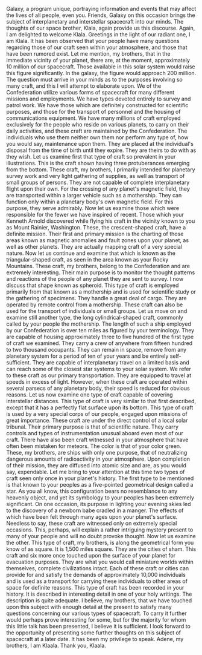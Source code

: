 Galaxy, a program unique, portraying information and events that may affect the lives of all people, even you. Friends, Galaxy on this occasion brings the subject of interplanetary and interstellar spacecraft into our minds. The thoughts of our space brother, Klala, again provide us this discourse. Again, I am delighted to welcome Klala. Greetings in the light of our radiant one, I am Klala. It has been observed that your people have many questions regarding those of our craft seen within your atmosphere, and those that have been rumored exist. Let me mention, my brothers, that in the immediate vicinity of your planet, there are, at the moment, approximately 10 million of our spacecraft. Those available in this solar system would raise this figure significantly. In the galaxy, the figure would approach 200 million. The question must arrive in your minds as to the purposes involving so many craft, and this I will attempt to elaborate upon. We of the Confederation utilize various forms of spacecraft for many different missions and employments. We have types devoted entirely to survey and patrol work. We have those which are definitely constructed for scientific purposes, and those for the transport of personnel and the housing of communications equipment. We have many millions of craft employed exclusively for the people who reside on various planets, to carry on their daily activities, and these craft are maintained by the Confederation. The individuals who use them neither own them nor perform any type of, how you would say, maintenance upon them. They are placed at the individual's disposal from the time of birth until they expire. They are theirs to do with as they wish. Let us examine first that type of craft so prevalent in your illustrations. This is the craft shown having three protuberances emerging from the bottom. These craft, my brothers, I primarily intended for planetary survey work and very light gathering of supplies, as well as transport of small groups of persons. They are not capable of complete interplanetary flight upon their own. For the crossing of any planet's magnetic field, they are transported within a larger vehicle such as a mothership. They can function only within a planetary body's own magnetic field. For this purpose, they serve admirably. Now let us examine those which were responsible for the fewer we have inspired of recent. Those which your Kenneth Arnold discovered while flying his craft in the vicinity known to you as Mount Rainier, Washington. These, the crescent-shaped craft, have a definite mission. Their first and primary mission is the charting of those areas known as magnetic anomalies and fault zones upon your planet, as well as other planets. They are actually mapping craft of a very special nature. Now let us continue and examine that which is known as the triangular-shaped craft, as seen in the area known as your Rocky Mountains. These craft, my brothers, belong to the Confederation and are extremely interesting. Their main purpose is to monitor the thought patterns and reactions of the people of any planet they are sent to survey. I now discuss that shape known as spheroid. This type of craft is employed primarily from that known as a mothership and is used for scientific study or the gathering of specimens. They handle a great deal of cargo. They are operated by remote control from a mothership. These craft can also be used for the transport of individuals or small groups. Let us move on and examine still another type, the long cylindrical-shaped craft, commonly called by your people the mothership. The length of such a ship employed by our Confederation is over ten miles as figured by your terminology. They are capable of housing approximately three to five hundred of the first type of craft we examined. They carry a crew of anywhere from fifteen hundred to two thousand occupants. They can remain in space, remove from any planetary system for a period of ten of your years and be entirely self-sufficient. They are capable of interplanetary travel on a limited basis and can reach some of the closest star systems to your solar system. We refer to these craft as our primary transportation. They are equipped to travel at speeds in excess of light. However, when these craft are operated within several parsecs of any planetary body, their speed is reduced for obvious reasons. Let us now examine one type of craft capable of covering interstellar distances. This type of craft is very similar to that first described, except that it has a perfectly flat surface upon its bottom. This type of craft is used by a very special corps of our people, engaged upon missions of great importance. These craft are under the direct control of a local solar tribunal. Their primary purpose is that of scientific nature. They carry controls and types of instrumentation unusual aboard even most of our craft. There have also been craft witnessed in your atmosphere that have often been mistaken for meteors. The color is that of your color green. These, my brothers, are ships with only one purpose, that of neutralizing dangerous amounts of radioactivity in your atmosphere. Upon completion of their mission, they are diffused into atomic size and are, as you would say, expendable. Let me bring to your attention at this time two types of craft seen only once in your planet's history. The first type to be mentioned is that known to your peoples as a five-pointed geometrical design called a star. As you all know, this configuration bears no resemblance to any heavenly object, and yet its symbology to your peoples has been extremely significant. On one occasion, its purpose in lighting your evening skies led to the discovery of a newborn babe cradled in a manger. The effects of which have been felt through many ages upon your planet's surface. Needless to say, these craft are witnessed only on extremely special occasions. This, perhaps, will explain a rather intriguing mystery present to many of your people and will no doubt provoke thought. Now let us examine the other. This type of craft, my brothers, is along the geometrical form you know of as square. It is 1,500 miles square. They are the cities of sham. This craft and six more once touched upon the surface of your planet for evacuation purposes. They are what you would call miniature worlds within themselves, complete civilizations intact. Each of these craft or cities can provide for and satisfy the demands of approximately 10,000 individuals and is used as a transport for carrying these individuals to other areas of space for definite reasons. This type of craft has been recorded in your history. It is described in interesting detail in one of your holy writings. The description is quite adequate. I believe, my brothers, that we have touched upon this subject with enough detail at the present to satisfy many questions concerning our various types of spacecraft. To carry it further would perhaps prove interesting for some, but for the majority for whom this little talk has been presented, I believe it is sufficient. I look forward to the opportunity of presenting some further thoughts on this subject of spacecraft at a later date. It has been my privilege to speak. Adene, my brothers, I am Klaala. Thank you, Klaala.